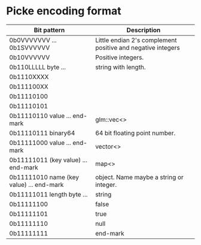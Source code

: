 # Picke encoding format



 Bit pattern                                | Description
 ------------------------------------------ | ------------------------------
 0b0VVVVVVV ... 0b1SVVVVVV                  | Little endian 2's complement positive and negative integers
 0b10VVVVVV                                 | Positive integers.
 0b110LLLLL byte ...                        | string with length.
 0b1110XXXX                                 |
 0b111100XX                                 |
 0b11110100                                 |
 0b11110101                                 |
 0b11110110 value ... end-mark              | glm::vec<>
 0b11110111 binary64                        | 64 bit floating point number.
 0b11111000 value ... end-mark              | vector<>
 0b11111011 (key value) ... end-mark        | map<>
 0b11111010 name (key value) ... end-mark   | object. Name maybe a string or integer.
 0b11111011 length byte ...                 | string
 0b11111100                                 | false
 0b11111101                                 | true
 0b11111110                                 | null
 0b11111111                                 | end-mark




